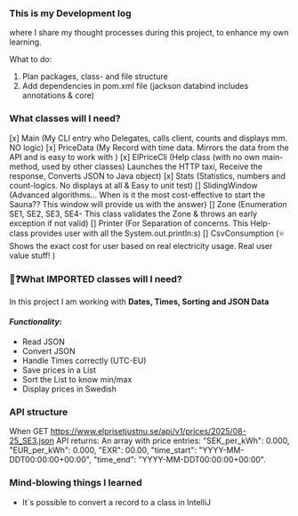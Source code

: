 ### This is my Development log

where I share my thought processes during this project, to enhance my own learning.

What to do:

1. Plan packages, class- and file structure
2. Add dependencies in pom.xml file (jackson databind includes annotations & core)

### What classes will I need? 
[x] Main (My CLI entry who Delegates, calls client, counts and displays mm. NO logic)
[x] PriceData (My Record with time data. Mirrors the data from the API and is easy to work with )
[x] ElPriceCli (Help class (with no own main-method, used by other classes) Launches the HTTP taxi, Receive the response, Converts JSON to Java object)
[x] Stats (Statistics, numbers and count-logics. No displays at all & Easy to unit test)
[] SlidingWindow (Advanced algorithms... When is it the most cost-effective to start the Sauna?? This window will provide us with the answer)
[] Zone (Enumeration SE1, SE2, SE3, SE4- This class validates the Zone & throws an early exception if not valid)
[] Printer (For Separation of concerns. This Help-class provides user with all the System.out.println:s)
[] CsvConsumption (⭐ Shows the exact cost for user based on real electricity usage. Real user value stuff! )

### 🧠❓What IMPORTED classes will I need?
In this project I am working with 
**Dates, Times, Sorting and JSON Data**


#### _Functionality_: 
* Read JSON
* Convert JSON
* Handle Times correctly (UTC-EU)
* Save prices in a List
* Sort the List to know min/max
* Display prices in Swedish

### API structure

When GET https://www.elprisetjustnu.se/api/v1/prices/2025/08-25_SE3.json
API returns: An array with price entries:
"SEK_per_kWh": 0.000,
"EUR_per_kWh": 0.000,
"EXR": 00.00,
"time_start": "YYYY-MM-DDT00:00:00+00:00",
"time_end": "YYYY-MM-DDT00:00:00+00:00".

### Mind-blowing things I learned
* It´s possible to convert a record to a class in IntelliJ




